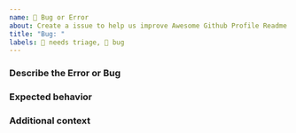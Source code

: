 ```yaml
---
name: 🐛 Bug or Error
about: Create a issue to help us improve Awesome Github Profile Readme
title: "Bug: "
labels: 👀 needs triage, 🐛 bug
---
```


### Describe the Error or Bug

<!-- A clear and concise description of what the bug is. -->

### Expected behavior

<!-- A clear and concise description of what you expected to happen. -->

### Additional context

<!-- Add any other context about the problem or helpful links here. -->

